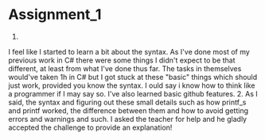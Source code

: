 # Assignment_1
1.
  I feel like I started to learn a bit about the syntax. As I've done most of my  previous work in C# there were some things I didn't expect to  be that different, at least from
  what I've done thus far. The tasks in themselves would've taken 1h in C#  but I got stuck at these  "basic" things which should just work, provided you  know the syntax. I ould say i know how  to think like a programmer if I may say so.  I've also learned  basic github features.
2.  As I said, the syntax and figuring out these  small details such as  how printf_s and printf worked, the difference between them and how to avoid getting errors and warnings and  such. I  asked the teacher for help and he gladly accepted  the challenge to provide an explanation!
